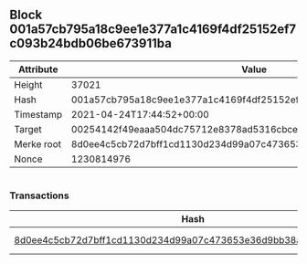 ## Block 001a57cb795a18c9ee1e377a1c4169f4df25152ef7c093b24bdb06be673911ba

Attribute | Value
--- | ---
Height | 37021
Hash | 001a57cb795a18c9ee1e377a1c4169f4df25152ef7c093b24bdb06be673911ba
Timestamp | 2021-04-24T17:44:52+00:00
Target | 00254142f49eaaa504dc75712e8378ad5316cbcead634704b3734b6271167cc4
Merke root | 8d0ee4c5cb72d7bff1cd1130d234d99a07c473653e36d9bb38af96173f5eddb7
Nonce | 1230814976

```

```

### Transactions

Hash | Amount
--- | ---
[8d0ee4c5cb72d7bff1cd1130d234d99a07c473653e36d9bb38af96173f5eddb7](8d0ee4c5cb72d7bff1cd1130d234d99a07c473653e36d9bb38af96173f5eddb7.md) | 10.00000000 SKEPTI 
